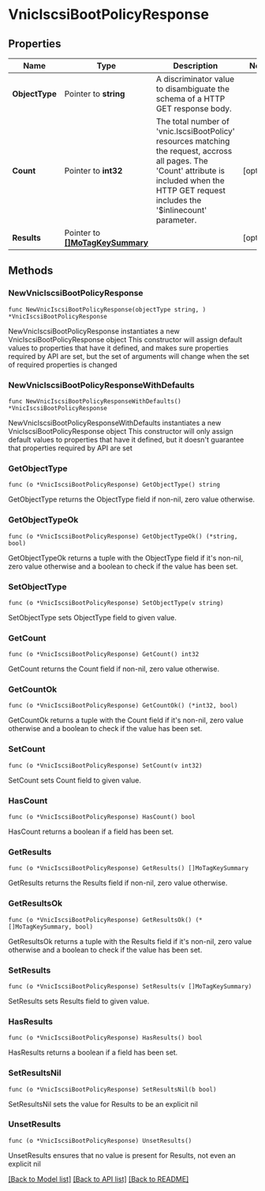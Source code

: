 # VnicIscsiBootPolicyResponse

## Properties

Name | Type | Description | Notes
------------ | ------------- | ------------- | -------------
**ObjectType** | Pointer to **string** | A discriminator value to disambiguate the schema of a HTTP GET response body. | 
**Count** | Pointer to **int32** | The total number of &#39;vnic.IscsiBootPolicy&#39; resources matching the request, accross all pages. The &#39;Count&#39; attribute is included when the HTTP GET request includes the &#39;$inlinecount&#39; parameter. | [optional] 
**Results** | Pointer to [**[]MoTagKeySummary**](MoTagKeySummary.md) |  | [optional] 

## Methods

### NewVnicIscsiBootPolicyResponse

`func NewVnicIscsiBootPolicyResponse(objectType string, ) *VnicIscsiBootPolicyResponse`

NewVnicIscsiBootPolicyResponse instantiates a new VnicIscsiBootPolicyResponse object
This constructor will assign default values to properties that have it defined,
and makes sure properties required by API are set, but the set of arguments
will change when the set of required properties is changed

### NewVnicIscsiBootPolicyResponseWithDefaults

`func NewVnicIscsiBootPolicyResponseWithDefaults() *VnicIscsiBootPolicyResponse`

NewVnicIscsiBootPolicyResponseWithDefaults instantiates a new VnicIscsiBootPolicyResponse object
This constructor will only assign default values to properties that have it defined,
but it doesn't guarantee that properties required by API are set

### GetObjectType

`func (o *VnicIscsiBootPolicyResponse) GetObjectType() string`

GetObjectType returns the ObjectType field if non-nil, zero value otherwise.

### GetObjectTypeOk

`func (o *VnicIscsiBootPolicyResponse) GetObjectTypeOk() (*string, bool)`

GetObjectTypeOk returns a tuple with the ObjectType field if it's non-nil, zero value otherwise
and a boolean to check if the value has been set.

### SetObjectType

`func (o *VnicIscsiBootPolicyResponse) SetObjectType(v string)`

SetObjectType sets ObjectType field to given value.


### GetCount

`func (o *VnicIscsiBootPolicyResponse) GetCount() int32`

GetCount returns the Count field if non-nil, zero value otherwise.

### GetCountOk

`func (o *VnicIscsiBootPolicyResponse) GetCountOk() (*int32, bool)`

GetCountOk returns a tuple with the Count field if it's non-nil, zero value otherwise
and a boolean to check if the value has been set.

### SetCount

`func (o *VnicIscsiBootPolicyResponse) SetCount(v int32)`

SetCount sets Count field to given value.

### HasCount

`func (o *VnicIscsiBootPolicyResponse) HasCount() bool`

HasCount returns a boolean if a field has been set.

### GetResults

`func (o *VnicIscsiBootPolicyResponse) GetResults() []MoTagKeySummary`

GetResults returns the Results field if non-nil, zero value otherwise.

### GetResultsOk

`func (o *VnicIscsiBootPolicyResponse) GetResultsOk() (*[]MoTagKeySummary, bool)`

GetResultsOk returns a tuple with the Results field if it's non-nil, zero value otherwise
and a boolean to check if the value has been set.

### SetResults

`func (o *VnicIscsiBootPolicyResponse) SetResults(v []MoTagKeySummary)`

SetResults sets Results field to given value.

### HasResults

`func (o *VnicIscsiBootPolicyResponse) HasResults() bool`

HasResults returns a boolean if a field has been set.

### SetResultsNil

`func (o *VnicIscsiBootPolicyResponse) SetResultsNil(b bool)`

 SetResultsNil sets the value for Results to be an explicit nil

### UnsetResults
`func (o *VnicIscsiBootPolicyResponse) UnsetResults()`

UnsetResults ensures that no value is present for Results, not even an explicit nil

[[Back to Model list]](../README.md#documentation-for-models) [[Back to API list]](../README.md#documentation-for-api-endpoints) [[Back to README]](../README.md)


